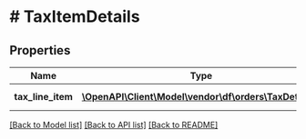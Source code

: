 # # TaxItemDetails

## Properties

Name | Type | Description | Notes
------------ | ------------- | ------------- | -------------
**tax_line_item** | [**\OpenAPI\Client\Model\vendor\df\orders\TaxDetails[]**](TaxDetails.md) | A list of tax line items. | [optional]

[[Back to Model list]](../../README.md#models) [[Back to API list]](../../README.md#endpoints) [[Back to README]](../../README.md)
